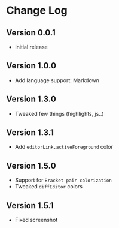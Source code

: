 # Change Log

## Version 0.0.1

- Initial release

## Version 1.0.0

- Add language support: Markdown

## Version 1.3.0

- Tweaked few things (highlights, js..)

## Version 1.3.1

- Add ```editorLink.activeForeground``` color

## Version 1.5.0

- Support for ```Bracket pair colorization```
- Tweaked ```diffEditor``` colors

## Version 1.5.1

- Fixed screenshot